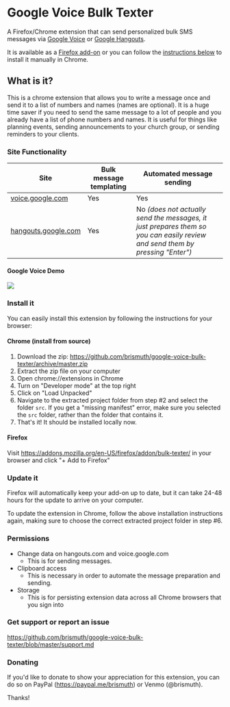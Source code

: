 # Google Voice Bulk Texter
A Firefox/Chrome extension that can send personalized bulk SMS messages via [Google Voice](https://voice.google.com) or [Google Hangouts](https://hangouts.google.com/).

It is available as a [Firefox add-on](https://addons.mozilla.org/en-US/firefox/addon/bulk-texter/) or you can follow the [instructions below](#install-it) to install it manually in Chrome.

## What is it?
This is a chrome extension that allows you to write a message once and send it to a list of numbers and names (names are optional). It is a huge time saver if you need to send the same message to a lot of people and you already have a list of phone numbers and names. It is useful for things like planning events, sending announcements to your church group, or sending reminders to your clients. 


### Site Functionality
| Site  | Bulk message templating  | Automated message sending  |
|---|---|---|
| [voice.google.com](https://voice.google.com)  | Yes  | Yes  |
| [hangouts.google.com](https://hangouts.google.com/)  | Yes  | No _(does not actually send the messages, it just prepares them so you can easily review and send them by pressing "Enter")_  |

#### Google Voice Demo
![](https://raw.githubusercontent.com/brismuth/google-voice-bulk-texter/master/demo/demo-google-voice.jpg)

### Install it
You can easily install this extension by following the instructions for your browser:

#### Chrome (install from source)
1. Download the zip: https://github.com/brismuth/google-voice-bulk-texter/archive/master.zip
2. Extract the zip file on your computer
3. Open chrome://extensions in Chrome
4. Turn on "Developer mode" at the top right
5. Click on "Load Unpacked"
6. Navigate to the extracted project folder from step #2 and select the folder `src`. If you get a "missing manifest" error, make sure you selected the `src` folder, rather than the folder that contains it.
7. That's it! It should be installed locally now.

#### Firefox
Visit https://addons.mozilla.org/en-US/firefox/addon/bulk-texter/ in your browser and click "+ Add to Firefox"


### Update it
Firefox will automatically keep your add-on up to date, but it can take 24-48 hours for the update to arrive on your computer.

To update the extension in Chrome, follow the above installation instructions again, making sure to choose the correct extracted project folder in step #6.

### Permissions
* Change data on hangouts.com and voice.google.com
  * This is for sending messages.
* Clipboard access
  * This is necessary in order to automate the message preparation and sending.
* Storage
  * This is for persisting extension data across all Chrome browsers that you sign into 

### Get support or report an issue
https://github.com/brismuth/google-voice-bulk-texter/blob/master/support.md

### Donating
If you'd like to donate to show your appreciation for this extension, you can do so on PayPal (https://paypal.me/brismuth) or Venmo (@brismuth).

Thanks!
